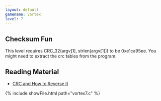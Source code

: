 ```yaml
---
layout: default
gamename: vortex
level: 7
---
```

Checksum Fun
------------
This level requires CRC\_32(argv[1], strlen(argv[1])) to be
0xe1ca95ee. You might need to extract the crc tables from the
program.

Reading Material
----------------
- [CRC and How to Reverse It][]

{% include showFile.html path="vortex7.c" %}

[CRC and How to Reverse It]: http://www.woodmann.com/fravia/crctut1.htm
